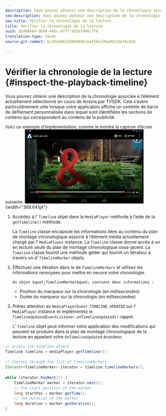 ```yaml
---
description: Vous pouvez obtenir une description de la chronologie associée à l’élément actuellement sélectionné en cours de lecture par TVSDK. Cela s’avère particulièrement utile lorsque votre application affiche un contrôle de barre de défilement personnalisée dans lequel sont identifiées les sections de contenu qui correspondent au contenu de la publicité.
seo-description: Vous pouvez obtenir une description de la chronologie associée à l’élément actuellement sélectionné en cours de lecture par TVSDK. Cela s’avère particulièrement utile lorsque votre application affiche un contrôle de barre de défilement personnalisée dans lequel sont identifiées les sections de contenu qui correspondent au contenu de la publicité.
seo-title: Vérifier la chronologie de la lecture
title: Vérifier la chronologie de la lecture
uuid: d5d68684-d658-44bc-bfff-952b7946c7fd
translation-type: tm+mt
source-git-commit: bc35da8b258056809ceaf18e33bed631047bc81b

---
```



# Vérifier la chronologie de la lecture {#inspect-the-playback-timeline}

Vous pouvez obtenir une description de la chronologie associée à l’élément actuellement sélectionné en cours de lecture par TVSDK. Cela s’avère particulièrement utile lorsque votre application affiche un contrôle de barre de défilement personnalisée dans lequel sont identifiées les sections de contenu qui correspondent au contenu de la publicité.

Voici un exemple d’implémentation, comme le montre la capture d’écran suivante.  ![](assets/inspect-playback.jpg){width=&quot;368.641pt&quot;}

1. Accédez à l’ `Timeline` objet dans la `MediaPlayer` méthode à l’aide de la `getTimeline()` méthode.

   La `Timeline` classe encapsule les informations liées au contenu du plan de montage chronologique associé à l’élément média actuellement chargé par l’ `MediaPlayer` instance. La `Timeline` classe donne accès à un en lecture seule du plan de montage chronologique sous-jacent. La `Timeline` classe fournit une méthode getter qui fournit un itérateur à travers un d’ `TimelineMarker` objets.

1. Effectuez une itération dans le de `TimelineMarkers` et utilisez les informations renvoyées pour mettre en oeuvre votre chronologie.

       Un objet &quot;TimelineMarker&quot; contient deux informations :
   
   * Position du marqueur sur la chronologie (en millisecondes)
   * Durée du marqueur sur la chronologie (en millisecondes)

1. Prêtez attention au `MediaPlayerEvent.TIMELINE_UPDATED` sur l’ `MediaPlayer` instance et implémentez le `TimelineUpdatedEventListener.onTimelineUpdated()` rappel.

   L’ `Timeline` objet peut informer votre application des modifications qui peuvent se produire dans le plan de montage chronologique de la lecture en appelant votre `OnTimelineUpdated` écouteur.

```java
// access the timeline object 
Timeline timeline = mediaPlayer.getTimeline(); 
 
// Iterate through the list of TimelineMarkers 
Iterator<TimelineMarker> iterator = timeline.timelineMarkers(); 
 
while (iterator.hasNext()) { 
    TimelineMarker marker = iterator.next(); 
    // the start position of the marker 
    long startPos = marker.getTime(); 
    // the duration of the marker 
    long duration = marker.getDuration(); 
}
```
